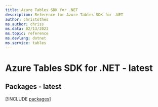 ```yaml
---
title: Azure Tables SDK for .NET
description: Reference for Azure Tables SDK for .NET
author: christothes
ms.author: chriss
ms.data: 02/13/2023
ms.topic: reference
ms.devlang: dotnet
ms.service: tables
---
```

# Azure Tables SDK for .NET - latest
## Packages - latest
[!INCLUDE [packages](tables-index.md)]